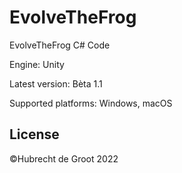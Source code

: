 # EvolveTheFrog
EvolveTheFrog C# Code 

Engine: Unity 

Latest version: Bèta 1.1 

Supported platforms: Windows, macOS 
## License
©Hubrecht de Groot 2022 
